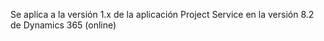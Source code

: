 Se aplica a la versión 1.x de la aplicación Project Service en la versión 8.2 de Dynamics 365 (online)


